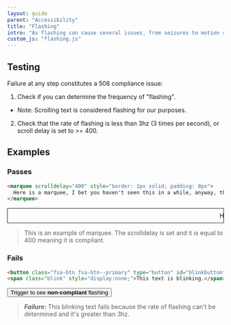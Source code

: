 ```yaml
---
layout: guide
parent: "Accessibility"
title: "Flashing"
intro: "As flashing can cause several issues, from seizures to motion sickness, it is strongly considered a very bad idea. If you absolutely must have a flashing element, there are a few critical things to consider."
custom_js: "flashing.js"
---
```


## Testing

Failure at any step constitutes a 508 compliance issue:

1. Check if you can determine the frequency of "flashing".
  * Note: Scrolling text is considered flashing for our purposes.
2. Check that the rate of flashing is less than 3hz (3 times per second), or scroll delay is set to >= 400.

## Examples

### Passes

```html
<marquee scrolldelay="400" style="border: 1px solid; padding: 8px">
  Here is a marquee, I bet you haven't seen this in a while, anyway, the scroll delay is set to 400.
</marquee>
```
<div class="ds-preview">
  <marquee scrolldelay="400" style="border: 1px solid; padding: 8px">
    Here is a marquee, I bet you haven't seen this in a while; anyway, the scroll delay is set to 400.
  </marquee>
</div>

> This is an example of marquee. The scrolldelay is set and it is equal to 400 meaning it is compliant.

### Fails

```html
<button class="fsa-btn fsa-btn--primary" type="button" id="blinkbutton">Trigger to see <strong>non-compliant</strong> flashing</button>:
<span class="blink" style="display:none;">This text is blinking.</span>
```
<div class="ds-preview">
  <button class="fsa-btn fsa-btn--primary" type="button" id="blinkbutton">Trigger to see <strong>non-compliant</strong> flashing</button>
  <span class="blink" style="display:none;">This text is blinking.</span>
</div>

> ___Failure:___ This blinking text fails because the rate of flashing can't be determined and it's greater than 3hz.
